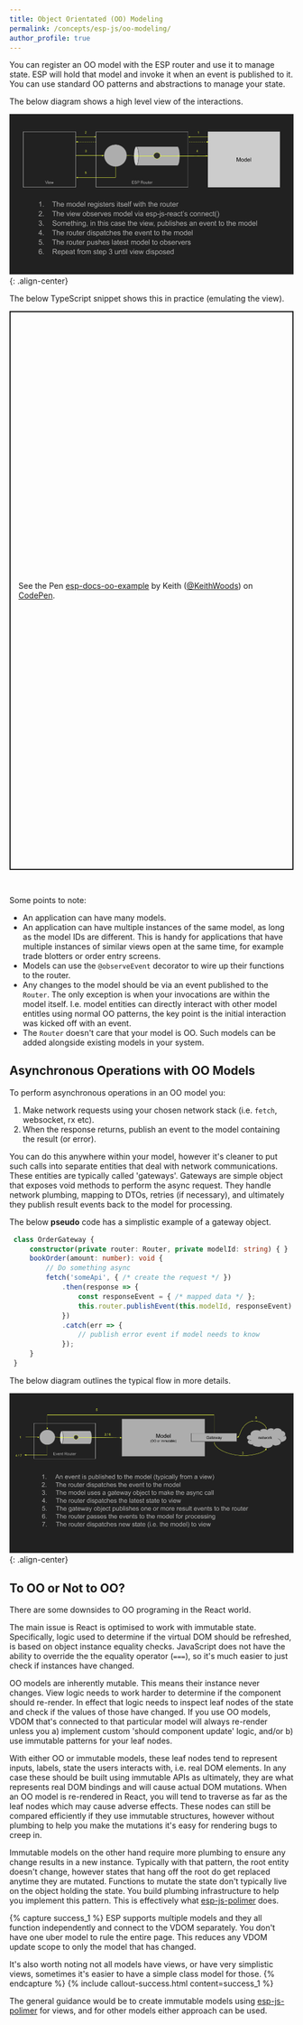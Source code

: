 ```yaml
---
title: Object Orientated (OO) Modeling
permalink: /concepts/esp-js/oo-modeling/
author_profile: true
---
```


You can register an OO model with the ESP router and use it to manage state. 
ESP will hold that model and invoke it when an event is published to it.
You can use standard OO patterns and abstractions to manage your state.

The below diagram shows a high level view of the interactions. 

![](../../../images/oo-standard-flow.png){: .align-center}

The below TypeScript snippet shows this in practice (emulating the view). 

<p class="codepen" data-height="990" data-theme-id="dark" data-default-tab="js" data-user="KeithWoods" data-slug-hash="JjoQNJq" style="height: 990px; box-sizing: border-box; display: flex; align-items: center; justify-content: center; border: 2px solid; margin: 1em 0; padding: 1em;" data-pen-title="esp-docs-oo-example">
  <span>See the Pen <a href="https://codepen.io/KeithWoods/pen/JjoQNJq">
  esp-docs-oo-example</a> by Keith (<a href="https://codepen.io/KeithWoods">@KeithWoods</a>)
  on <a href="https://codepen.io">CodePen</a>.</span>
</p>
<script async src="https://static.codepen.io/assets/embed/ei.js"></script>
<br />

Some points to note:
* An application can have many models.
* An application can have multiple instances of the same model, as long as the model IDs are different.
  This is handy for applications that have multiple instances of similar views open at the same time, for example trade blotters or order entry screens.
* Models can use the `@observeEvent` decorator to wire up their functions to the router.
* Any changes to the model should be via an event published to the `Router`.
  The only exception is when your invocations are within the model itself.
  I.e. model entities can directly interact with other model entitles using normal OO patterns, the key point is the initial interaction was kicked off with an event.
* The `Router` doesn't care that your model is OO.
  Such models can be added alongside existing models in your system.  

## Asynchronous Operations with OO Models 

To perform asynchronous operations in an OO model you:

1. Make network requests using your chosen network stack (i.e. `fetch`, websocket, rx etc).
1. When the response returns, publish an event to the model containing the result (or error).   

You can do this anywhere within your model, however it's cleaner to put such calls into separate entities that deal with network communications. 
These entities are typically called 'gateways'.
Gateways are simple object that exposes void methods to perform the async request. 
They handle network plumbing, mapping to DTOs, retries (if necessary), and ultimately they publish result events back to the model for processing. 
 
The below **pseudo** code has a simplistic example of a gateway object.

```typescript
 class OrderGateway {
     constructor(private router: Router, private modelId: string) { }
     bookOrder(amount: number): void {
         // Do something async
         fetch('someApi', { /* create the request */ })
             .then(response => {
                 const responseEvent = { /* mapped data */ };
                 this.router.publishEvent(this.modelId, responseEvent)
             })
             .catch(err => {
                 // publish error event if model needs to know
             });
     }
 }
 ```

The below diagram outlines the typical flow in more details.

![](../../../images/oo-async-flow.png){: .align-center}

## To OO or Not to OO?
There are some downsides to OO programing in the React world.

The main issue is React is optimised to work with immutable state. 
Specifically, logic used to determine if the virtual DOM should be refreshed, is based on object instance equality checks.
JavaScript does not have the ability to override the the equality operator (`===`), so it's much easier to just check if instances have changed.  

OO models are inherently mutable.
This means their instance never changes. 
View logic needs to work harder to determine if the component should re-render.
In effect that logic needs to inspect leaf nodes of the state and check if the values of those have changed.
If you use OO models, VDOM that's connected to that particular model will always re-render unless you a) implement custom 'should component update' logic, and/or b) use immutable patterns for your leaf nodes.

With either OO or immutable models, these leaf nodes tend to represent inputs, labels, state the users interacts with, i.e. real DOM elements. 
In any case these should be built using immutable APIs as ultimately, they are what represents real DOM bindings and will cause actual DOM mutations.
When an OO model is re-rendered in React, you will tend to traverse as far as the leaf nodes which may cause adverse effects.
These nodes can still be compared efficiently if they use immutable structures, however without plumbing to help you make the mutations it's easy for rendering bugs to creep in.

Immutable models on the other hand require more plumbing to ensure any change results in a new instance. 
Typically with that pattern, the root entity doesn't change, however states that hang off the root do get replaced anytime they are mutated. 
Functions to mutate the state don't typically live on the object holding the state. 
You build plumbing infrastructure to help you implement this pattern. 
This is effectively what [esp-js-polimer](../02-esp-js-polimer/01-index.md) does. 

{% capture success_1 %}
ESP supports multiple models and they all function independently and connect to the VDOM separately.
You don't have one uber model to rule the entire page.
This reduces any VDOM update scope to only the model that has changed. 

It's also worth noting not all models have views, or have very simplistic views, sometimes it's easier to have a simple class model for those.
{% endcapture %}
{% include callout-success.html content=success_1 %}

The general guidance would be to create immutable models using [esp-js-polimer](../02-esp-js-polimer/01-index.md) for views, and for other models either approach can be used.
